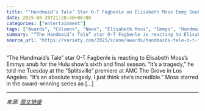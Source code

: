 ```yaml
---
title: "‘Handmaid’s Tale’ Star O-T Fagbenle on Elisabeth Moss Emmy Snub for Final Season: ‘It’s an Absolute Tragedy’"
date: 2025-08-20T21:28:48+08:00
categories: ["entertainment"]
tags: ["Awards", "Columns", "News", "Elisabeth Moss", "Emmys", "Handmaid&#039;s Tale", "Just For Variety", "O-T Fagbenle"]
summary: "“The Handmaid’s Tale” star O-T Fagbenle is reacting to Elisabeth Moss’s Emmys snub for the Hulu show’s sixth and final season. “It’s a tragedy,” he told me Tuesday at the “Splitsville” premiere at AMC"
source_url: "https://variety.com/2025/scene/awards/handmaids-tale-o-t-fagbenle-elisabeth-moss-emmy-snub-tragedy-1236494466/"
---
```


“The Handmaid’s Tale” star O-T Fagbenle is reacting to Elisabeth Moss’s Emmys snub for the Hulu show’s sixth and final season. “It’s a tragedy,” he told me Tuesday at the “Splitsville” premiere at AMC The Grove in Los Angeles. “It’s an absolute tragedy. I just think she’s incredible.” Moss starred in the award-winning series as [&#8230;]

---

*来源: [原文链接](https://variety.com/2025/scene/awards/handmaids-tale-o-t-fagbenle-elisabeth-moss-emmy-snub-tragedy-1236494466/)*
